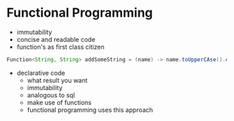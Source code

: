 # Functional Programming
- immutability 
- concise and readable code
- function's as first class citizen
```java
Function<String, String> addSomeString = (name) -> name.toUpperCAse().concat("default"); 
```
- declarative code 
    - what result you want
    - immutability
    - analogous to sql
    - make use of functions 
    - functional programming uses this approach
